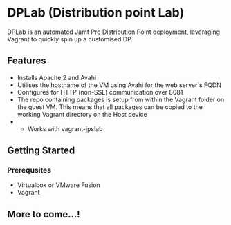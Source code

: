 # DPLab (Distribution point Lab)

DPLab is an automated Jamf Pro Distribution Point deployment, leveraging Vagrant to quickly spin up a customised DP.

## Features

- Installs Apache 2 and Avahi
- Utilises the hostname of the VM using Avahi for the web server's FQDN
- Configures for HTTP (non-SSL) communication over 8081
- The repo containing packages is setup from within the Vagrant folder on the guest VM. This means that all packages can be copied to the working Vagrant directory on the Host device
- - Works with vagrant-jpslab

## Getting Started

### Prerequsites

- Virtualbox or VMware Fusion
- Vagrant

## More to come...!
